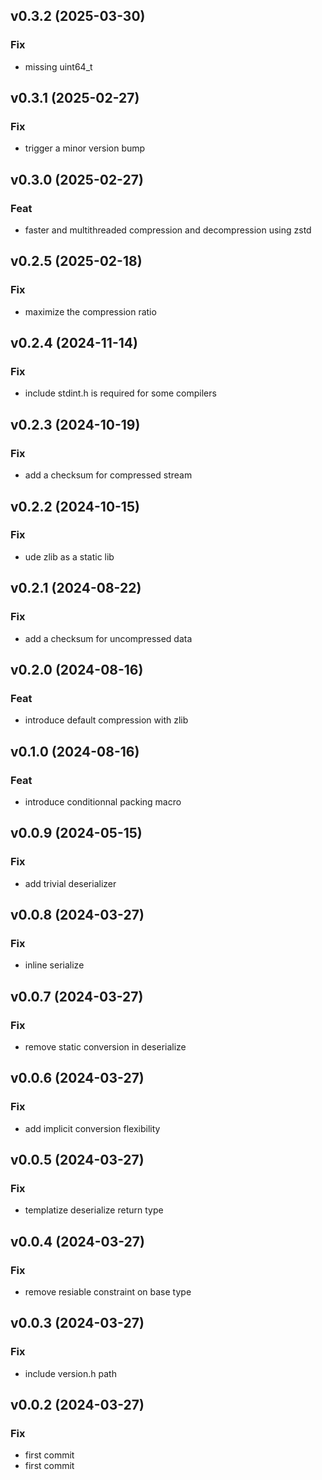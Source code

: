 ## v0.3.2 (2025-03-30)

### Fix

- missing uint64_t

## v0.3.1 (2025-02-27)

### Fix

- trigger a minor version bump

## v0.3.0 (2025-02-27)

### Feat

- faster and multithreaded compression and decompression using zstd

## v0.2.5 (2025-02-18)

### Fix

- maximize the compression ratio

## v0.2.4 (2024-11-14)

### Fix

- include stdint.h is required for some compilers

## v0.2.3 (2024-10-19)

### Fix

- add a checksum for compressed stream

## v0.2.2 (2024-10-15)

### Fix

- ude zlib as a static lib

## v0.2.1 (2024-08-22)

### Fix

- add a checksum for uncompressed data

## v0.2.0 (2024-08-16)

### Feat

- introduce default compression with zlib

## v0.1.0 (2024-08-16)

### Feat

- introduce conditionnal packing macro

## v0.0.9 (2024-05-15)

### Fix

- add trivial deserializer

## v0.0.8 (2024-03-27)

### Fix

- inline serialize

## v0.0.7 (2024-03-27)

### Fix

- remove static conversion in deserialize

## v0.0.6 (2024-03-27)

### Fix

- add implicit conversion flexibility

## v0.0.5 (2024-03-27)

### Fix

- templatize deserialize return type

## v0.0.4 (2024-03-27)

### Fix

- remove resiable constraint on base type

## v0.0.3 (2024-03-27)

### Fix

- include version.h path

## v0.0.2 (2024-03-27)

### Fix

- first commit
- first commit
